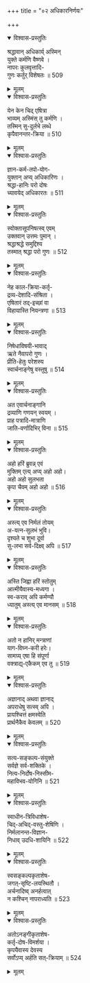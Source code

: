 +++
title = "०२ अधिकारनिर्णयः"

+++
<details open><summary>विश्वास-प्रस्तुतिः</summary>

श्रद्धावान् अधिकार्य् अस्मिन्  
युक्ते कर्मणि वैष्णवे ।  
नापरः कुलवृत्तादि-  
गुणः कर्तुर् विशेषतः ॥ 509
</details>

<details><summary>मूलम्</summary>

श्रद्धावानधिकार्यस्मिन् युक्ते कर्मणि वैष्णवे ।  
नापरः कुलवृत्तादिगुणः कर्तुर्विशेषतः ॥ 509
</details>


<details open><summary>विश्वास-प्रस्तुतिः</summary>

येन केन चिद् एषित्रा  
भाव्यम् अस्मिंस् तु कर्मणि ।  
तस्मिन् सु-दुर्लभे लब्धे  
कृपैवानन्तर-क्रिया ॥ 510
</details>

<details><summary>मूलम्</summary>

येन केन चिदेषित्रा भाव्यमस्मिंस्तु कर्मणि ।  
तस्मिन् सुदुर्लभे लब्धे कृपैवानन्तरक्रिया ॥ 510
</details>


<details open><summary>विश्वास-प्रस्तुतिः</summary>

ज्ञान-कर्म-तपो-योग-  
युक्तान् अप्य् अधिकारिणः ।  
श्रद्धा-हानिः परो दोषः  
च्यावयेद् अधिकारतः ॥ 511
</details>

<details><summary>मूलम्</summary>

ज्ञानकर्मतपोयोगयुक्तानप्यधिकारिणः ।  
श्रद्धाहानिः परो दोषः च्यावयेदधिकारतः ॥ 511
</details>


<details open><summary>विश्वास-प्रस्तुतिः</summary>

स्वोक्तासूपनिषत्स्व् एवम्  
उक्तवान् उत्तमः पुमान् ।  
श्रद्धाश्रद्धे समुद्दिश्य  
तस्मात् श्रद्धा परो गुणः ॥ 512
</details>

<details><summary>मूलम्</summary>

स्वोक्तासूपनिषत्स्वेवम् उक्तवानुत्तमः पुमान् ।  
श्रद्धाश्रद्धे समुद्दिश्य तस्मात् श्रद्धा परो गुणः ॥ 512
</details>


<details open><summary>विश्वास-प्रस्तुतिः</summary>

नेह काल-क्रिया-कर्तृ-  
द्रव्य-देशादि-संश्रिता ।  
एषितारं तद्-इच्छां वा  
विहायास्ति नियन्त्रणा ॥ 513
</details>

<details><summary>मूलम्</summary>

नेह कालक्रियाकर्तृद्रव्यदेशादिसंश्रिता ।  
एषितारं तदिच्छां वा विहायास्ति नियन्त्रणा ॥ 513
</details>


<details open><summary>विश्वास-प्रस्तुतिः</summary>

निषेधाविषयी-भावाद्  
ऋते नैवापरो गुणः ।  
प्रीति-हेतुः परेशस्य  
स्वार्चनाङ्गेषु वस्तुषु ॥ 514
</details>

<details><summary>मूलम्</summary>

निषेधाविषयीभावाद् ऋते नैवापरो गुणः ।  
प्रीतिहेतुः परेशस्य स्वार्चनाङ्गेषु वस्तुषु ॥ 514
</details>


<details open><summary>विश्वास-प्रस्तुतिः</summary>

अत एवार्चनाङ्गानि  
द्रव्याणि गणयन् स्वयम् ।  
प्राह पत्रादि-मात्राणि  
जाति-वर्णादिभिर् विना ॥ 515
</details>

<details><summary>मूलम्</summary>

अत एवार्चनाङ्गानि द्रव्याणि गणयन् स्वयम् ।  
प्राह पत्रादिमात्राणि जातिवर्णादिभिर्विना ॥ 515
</details>


<details open><summary>विश्वास-प्रस्तुतिः</summary>

अहो हरिं ब्रुवन्न् एवं  
मुक्तिम् एत्य् अप्य् अहो अहो।  
अहो अहो सुलभता  
कृपा चैवम् अहो अहो ॥ 516
</details>

<details><summary>मूलम्</summary>

अहो हरिं ब्रुवन्नेवं मुक्तिमेत्यप्यहो अहो।  
अहो अहो सुलभता कृपा चैवमहो अहो ॥ 516
</details>


<details open><summary>विश्वास-प्रस्तुतिः</summary>

अस्त्य् एव निर्मलं तोयम्  
अ-यत्न-सुलभं भुवि।  
दृश्यते च शुभा दूर्वा  
सु-लभा सर्व-दिक्ष्व् अपि ॥ 517
</details>

<details><summary>मूलम्</summary>

अस्त्येव निर्मलं तोयमयत्नसुलभं भुवि।  
दृश्यते च शुभा दूर्वा सुलभा सर्वदिक्ष्वपि ॥ 517
</details>


<details open><summary>विश्वास-प्रस्तुतिः</summary>

अस्ति जिह्वा हरिं स्तोतुम्  
आत्मीयैवास्य-मध्यगा ।  
स्व-कराव् अपि कर्मण्यौ  
ध्यातुम् अस्त्य् एव मानसम् ॥ 518
</details>

<details><summary>मूलम्</summary>

अस्ति जिह्वा हरिं स्तोतुम् आत्मीयैवास्यमध्यगा ।  
स्वकरावपि कर्मण्यौ ध्यातुमस्त्येव मानसम् ॥ 518
</details>


<details open><summary>विश्वास-प्रस्तुतिः</summary>

अतो न हानिर् मन्त्राणां  
याग-विघ्न-करी हरेः।  
सामग्र्य् एषा हि संपूर्णा  
वक्त्राद्य्-एकैकम् एव तु ॥ 519
</details>

<details><summary>मूलम्</summary>

अतो न हानिर्मन्त्राणां यागविघ्नकरी हरेः।  
सामग्र्येषा हि संपूर्णा वक्त्राद्येकैकमेव तु ॥ 519
</details>


<details open><summary>विश्वास-प्रस्तुतिः</summary>

अज्ञानाद् अथवा ज्ञानाद्  
अपराधेषु सत्स्व् अपि ।  
प्रायश्चित्तं क्षमस्वेति  
प्रार्थनैकैव केवलम् ॥ 520
</details>

<details><summary>मूलम्</summary>

अज्ञानादथवा ज्ञानाद् अपराधेषु सत्स्वपि ।  
प्रायश्चित्तं क्षमस्वेति प्रार्थनैकैव केवलम् ॥ 520
</details>


<details open><summary>विश्वास-प्रस्तुतिः</summary>

सत्य-सङ्कल्प-संयुक्ते  
सर्वज्ञे सर्व-शक्तिके ।  
नित्य-निर्दोष-निस्सीम-  
महाविभव-योगिनि ॥ 521
</details>

<details><summary>मूलम्</summary>

सत्यसङ्कल्पसंयुक्ते सर्वज्ञे सर्वशक्तिके ।  
नित्यनिर्दोषनिस्सीममहाविभवयोगिनि ॥ 521
</details>


<details open><summary>विश्वास-प्रस्तुतिः</summary>

स्वाधीन-त्रिविधाशेष-  
चिद्-अचिद्-वस्तु-शेषिणि ।  
निर्मलानन्त-विज्ञान-  
निधाव् उदधि-शायिनि ॥ 522
</details>

<details><summary>मूलम्</summary>

स्वाधीनत्रिविधाशेषचिदचिद्वस्तुशेषिणि ।  
निर्मलानन्तविज्ञाननिधावुदधिशायिनि ॥ 522
</details>


<details open><summary>विश्वास-प्रस्तुतिः</summary>

स्वसङ्कल्पकृताशेष-  
जगत्-सृष्टि-लयस्थितौ ।  
अर्चनादिष्व् अनर्हत्वात्  
न कश्चिन् नापराध्यति ॥ 523
</details>

<details><summary>मूलम्</summary>

स्वसङ्कल्पकृताशेषजगत्सृष्टिलयस्थितौ ।  
अर्चनादिष्वनर्हत्वात् न कश्चिन्नापराध्यति ॥ 523
</details>


<details open><summary>विश्वास-प्रस्तुतिः</summary>

अतोऽनङ्गीकृताशेष-  
कर्तृ-दोष-विमर्शया ।  
कृपयैवास्य देवस्य  
सर्वोऽप्य् अर्हति सत्-क्रियाम् ॥ 524
</details>

<details><summary>मूलम्</summary>

अतोऽनङ्गीकृताशेषकर्तृदोषविमर्शया ।  
कृपयैवास्य देवस्य सर्वोऽप्यर्हति सत्क्रियाम् ॥ 524
</details>
